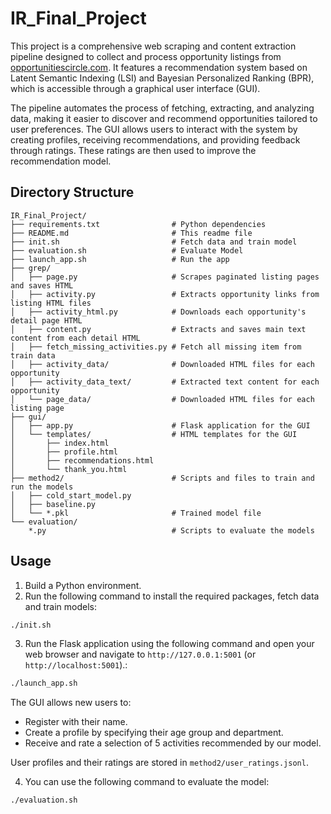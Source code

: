 # IR_Final_Project

This project is a comprehensive web scraping and content extraction pipeline designed to collect and process opportunity listings from [opportunitiescircle.com](https://www.opportunitiescircle.com/). It features a recommendation system based on Latent Semantic Indexing (LSI) and Bayesian Personalized Ranking (BPR), which is accessible through a graphical user interface (GUI).

The pipeline automates the process of fetching, extracting, and analyzing data, making it easier to discover and recommend opportunities tailored to user preferences. The GUI allows users to interact with the system by creating profiles, receiving recommendations, and providing feedback through ratings. These ratings are then used to improve the recommendation model.

## Directory Structure

```
IR_Final_Project/
├── requirements.txt                # Python dependencies
├── README.md                       # This readme file
├── init.sh                         # Fetch data and train model
├── evaluation.sh                   # Evaluate Model
├── launch_app.sh                   # Run the app
├── grep/
│   ├── page.py                     # Scrapes paginated listing pages and saves HTML
│   ├── activity.py                 # Extracts opportunity links from listing HTML files
│   ├── activity_html.py            # Downloads each opportunity's detail page HTML
│   ├── content.py                  # Extracts and saves main text content from each detail HTML
│   ├── fetch_missing_activities.py # Fetch all missing item from train data
│   ├── activity_data/              # Downloaded HTML files for each opportunity
│   ├── activity_data_text/         # Extracted text content for each opportunity
│   └── page_data/                  # Downloaded HTML files for each listing page
├── gui/
│   ├── app.py                      # Flask application for the GUI
│   └── templates/                  # HTML templates for the GUI
│       ├── index.html
│       ├── profile.html
│       ├── recommendations.html
│       └── thank_you.html
├── method2/                        # Scripts and files to train and run the models
│   ├── cold_start_model.py
│   ├── baseline.py
│   └── *.pkl                       # Trained model file
└── evaluation/                     
    *.py                            # Scripts to evaluate the models
```

## Usage
1. Build a Python environment.
2. Run the following command to install the required packages, fetch data and train models:
```bash
./init.sh
```
3. Run the Flask application using the following command and open your web browser and navigate to `http://127.0.0.1:5001` (or `http://localhost:5001`).:
```bash
./launch_app.sh
```

The GUI allows new users to:
* Register with their name.
* Create a profile by specifying their age group and department.
* Receive and rate a selection of 5 activities recommended by our model.

User profiles and their ratings are stored in `method2/user_ratings.jsonl`.

4. You can use the following command to evaluate the model:
```bash
./evaluation.sh
```
